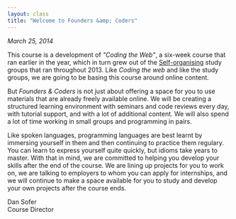```yaml
---
layout: class
title: "Welcome to Founders &amp; Coders"
---
```


_March 25, 2014_

This course is a development of _"Coding the Web"_, a six-week course that ran earlier in the year, which in turn grew out of the [Self-organising](http://selforganising.org/) study groups that ran throughout 2013. Like _Coding the web_ and like the study groups, we are going to be basing this course around online content.

But _Founders & Coders_ is not just about offering a space for you to use materials that are already freely available online. We will be creating a structured learning environment with seminars and code reviews every day, with tutorial support, and with a lot of additional content. We will also spend a lot of time working in small groups and programming in pairs.

Like spoken languages, programming languages are best learnt by immersing yourself in them and then continuing to practice them regulary. You can learn to express yourself quite quickly, but idioms take years to master. With that in mind, we are committed to helping you develop your skills after the end of the course. We are lining up projects for you to work on, we are talking to employers to whom you can apply for internships, and we will continue to make a space available for you to study and develop your own projects after the course ends.


Dan Sofer  
Course Director
